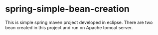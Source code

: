 # spring-simple-bean-creation

This is simple spring maven project developed in eclipse.
There are two bean created in this project and run on Apache tomcat server.
